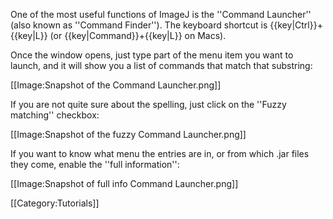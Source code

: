 One of the most useful functions of ImageJ is the ''Command Launcher'' (also known as ''Command Finder''). The keyboard shortcut is {{key|Ctrl}}+{{key|L}} (or {{key|Command}}+{{key|L}} on Macs).

Once the window opens, just type part of the menu item you want to launch, and it will show you a list of commands that match that substring:

[[Image:Snapshot of the Command Launcher.png]]

If you are not quite sure about the spelling, just click on the ''Fuzzy matching'' checkbox:

[[Image:Snapshot of the fuzzy Command Launcher.png]]

If you want to know what menu the entries are in, or from which .jar files they come, enable the ''full information'':

[[Image:Snapshot of full info Command Launcher.png]]

[[Category:Tutorials]]
